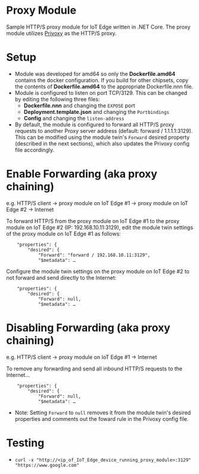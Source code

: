 # Proxy Module
Sample HTTP/S proxy module for IoT Edge written in .NET Core. The proxy module utilizes [Privoxy](https://www.privoxy.org/) as the HTTP/S proxy. 

# Setup
- Module was developed for amd64 so only the **Dockerfile.amd64** contains the docker configuration. If you build for other chipsets, copy the contents of **Dockerfile.amd64** to the appropriate Dockerfile.nnn file.
- Module is configured to listen on port TCP/3129. This can be changed by editing the following three files:
  - **Dockerfile.nnn** and changing the ```EXPOSE``` port
  - **Deployment.template.json** and changing the ```Portbindings```
  - **Config** and changing the ```listen-address```
- By default, the module is configured to forward all HTTP/S proxy requests to another Proxy server address (default: forward / 1.1.1.1:3129). This can be modified using the module twin's ```Forward``` desired property (described in the next sections), which also updates the Privoxy config file accordingly.

# Enable Forwarding (aka proxy chaining)

e.g. HTTP/S client -> proxy module on IoT Edge #1 -> proxy module on IoT Edge #2 -> Internet

To forward HTTP/S from the proxy module on IoT Edge #1 to the proxy module on IoT Edge #2 (IP: 192.168.10.11:3129), edit the module twin settings of the proxy module on IoT Edge #1 as follows:

```
    "properties": {
        "desired": {
            "Forward": "forward / 192.168.10.11:3129",
            "$metadata": …
```

Configure the module twin settings on the proxy module on IoT Edge #2 to not forward and send directly to the Internet:

```
    "properties": {
        "desired": {
            "Forward": null,
            "$metadata": …
```


# Disabling Forwarding (aka proxy chaining)

e.g. HTTP/S client -> proxy module on IoT Edge #1 -> Internet

To remove any forwarding and send all inbound HTTP/S requests to the Internet...

```
    "properties": {
        "desired": {
            "Forward": null,
            "$metadata": …
```
- Note: Setting ```Forward``` to ```null``` removes it from the module twin's desired properties and comments out the foward rule in the Privoxy config file.

# Testing
- ```curl -x "http://<ip_of_IoT_Edge_device_running_proxy_module>:3129" "https://www.google.com"```
